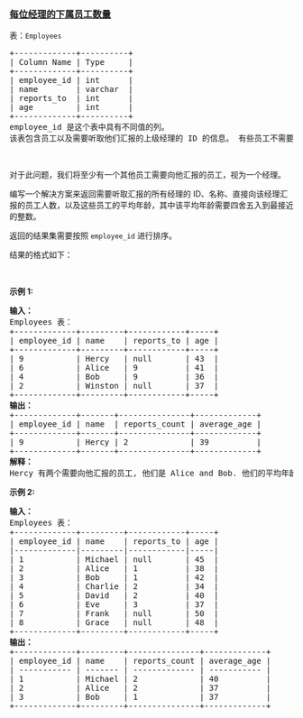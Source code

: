 ### [每位经理的下属员工数量](https://leetcode-cn.com/problems/the-number-of-employees-which-report-to-each-employee)

<p>表：<code>Employees</code></p>

<pre>
+-------------+----------+
| Column Name | Type     |
+-------------+----------+
| employee_id | int      |
| name        | varchar  |
| reports_to  | int      |
| age         | int      |
+-------------+----------+
employee_id 是这个表中具有不同值的列。
该表包含员工以及需要听取他们汇报的上级经理的 ID 的信息。 有些员工不需要向任何人汇报（reports_to 为空）。
</pre>

<p>&nbsp;</p>

<p>对于此问题，我们将至少有一个其他员工需要向他汇报的员工，视为一个经理。</p>

<p>编写一个解决方案来返回需要听取汇报的所有经理的 ID、名称、直接向该经理汇报的员工人数，以及这些员工的平均年龄，其中该平均年龄需要四舍五入到最接近的整数。</p>

<p>返回的结果集需要按照&nbsp;<code>employee_id</code> 进行排序。</p>

<p>结果的格式如下：</p>

<p>&nbsp;</p>

<p><strong>示例 1:</strong></p>

<pre>
<strong>输入：</strong>
Employees 表：
+-------------+---------+------------+-----+
| employee_id | name    | reports_to | age |
+-------------+---------+------------+-----+
| 9           | Hercy   | null       | 43  |
| 6           | Alice   | 9          | 41  |
| 4           | Bob     | 9          | 36  |
| 2           | Winston | null       | 37  |
+-------------+---------+------------+-----+
<strong>输出：</strong>
+-------------+-------+---------------+-------------+
| employee_id | name  | reports_count | average_age |
+-------------+-------+---------------+-------------+
| 9           | Hercy | 2             | 39          |
+-------------+-------+---------------+-------------+
<strong>解释：
</strong>Hercy 有两个需要向他汇报的员工, 他们是 Alice and Bob. 他们的平均年龄是 (41+36)/2 = 38.5, 四舍五入的结果是 39.
</pre>

<p><strong>示例 2:</strong></p>

<pre>
<strong>输入：</strong> 
Employees 表：
+-------------+---------+------------+-----+ 
| employee_id | name &nbsp; &nbsp;| reports_to | age |
|-------------|---------|------------|-----|
| 1 &nbsp; &nbsp; &nbsp; &nbsp; &nbsp; | Michael | null &nbsp; &nbsp; &nbsp; | 45 &nbsp;|
| 2 &nbsp; &nbsp; &nbsp; &nbsp; &nbsp; | Alice &nbsp; | 1 &nbsp; &nbsp; &nbsp; &nbsp; &nbsp;| 38 &nbsp;|
| 3 &nbsp; &nbsp; &nbsp; &nbsp; &nbsp; | Bob &nbsp; &nbsp; | 1 &nbsp; &nbsp; &nbsp; &nbsp; &nbsp;| 42 &nbsp;|
| 4 &nbsp; &nbsp; &nbsp; &nbsp; &nbsp; | Charlie | 2 &nbsp; &nbsp; &nbsp; &nbsp; &nbsp;| 34 &nbsp;|
| 5 &nbsp; &nbsp; &nbsp; &nbsp; &nbsp; | David &nbsp; | 2 &nbsp; &nbsp; &nbsp; &nbsp; &nbsp;| 40 &nbsp;|
| 6 &nbsp; &nbsp; &nbsp; &nbsp; &nbsp; | Eve &nbsp; &nbsp; | 3 &nbsp; &nbsp; &nbsp; &nbsp; &nbsp;| 37 &nbsp;|
| 7 &nbsp; &nbsp; &nbsp; &nbsp; &nbsp; | Frank &nbsp; | null &nbsp; &nbsp; &nbsp; | 50 &nbsp;|
| 8 &nbsp; &nbsp; &nbsp; &nbsp; &nbsp; | Grace &nbsp; | null &nbsp; &nbsp; &nbsp; | 48 &nbsp;|
+-------------+---------+------------+-----+ 
<strong>输出：</strong> 
+-------------+---------+---------------+-------------+
| employee_id | name &nbsp; &nbsp;| reports_count | average_age |
| ----------- | ------- | ------------- | ----------- |
| 1 &nbsp; &nbsp; &nbsp; &nbsp; &nbsp; | Michael | 2 &nbsp; &nbsp; &nbsp; &nbsp; &nbsp; &nbsp; | 40 &nbsp; &nbsp; &nbsp; &nbsp; &nbsp;|
| 2 &nbsp; &nbsp; &nbsp; &nbsp; &nbsp; | Alice &nbsp; | 2 &nbsp; &nbsp; &nbsp; &nbsp; &nbsp; &nbsp; | 37 &nbsp; &nbsp; &nbsp; &nbsp; &nbsp;|
| 3 &nbsp; &nbsp; &nbsp; &nbsp; &nbsp; | Bob &nbsp; &nbsp; | 1 &nbsp; &nbsp; &nbsp; &nbsp; &nbsp; &nbsp; | 37 &nbsp; &nbsp; &nbsp; &nbsp; &nbsp;|
+-------------+---------+---------------+-------------+</pre>
